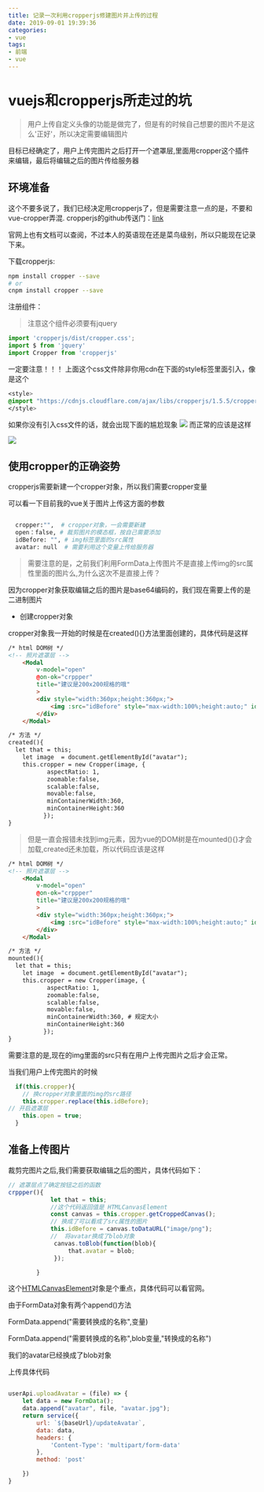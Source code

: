 ```yaml
---
title: 记录一次利用cropperjs修建图片并上传的过程
date: 2019-09-01 19:39:36
categories:
- vue
tags:
- 前端
- vue
---
```


# vuejs和cropperjs所走过的坑

> 用户上传自定义头像的功能是做完了，但是有的时候自己想要的图片不是这么'正好'，所以决定需要编辑图片

目标已经确定了，用户上传完图片之后打开一个遮罩层,里面用cropper这个插件来编辑，最后将编辑之后的图片传给服务器


## 环境准备

这个不要多说了，我们已经决定用cropperjs了，但是需要注意一点的是，不要和vue-cropper弄混.
cropperjs的github传送门：[link](https://github.com/fengyuanchen/cropperjs)

官网上也有文档可以查阅，不过本人的英语现在还是菜鸟级别，所以只能现在记录下来。

下载cropperjs:

```bash
npm install cropper --save
# or
cnpm install cropper --save
```


注册组件：
> 注意这个组件必须要有jquery

```javaScript
import 'cropperjs/dist/cropper.css';
import $ from 'jquery'
import Cropper from 'cropperjs'
```

一定要注意！！！ 上面这个css文件除非你用cdn在下面的style标签里面引入，像是这个

```css
<style>
@import "https://cdnjs.cloudflare.com/ajax/libs/cropperjs/1.5.5/cropper.min.css";
</style>

```
如果你没有引入css文件的话，就会出现下面的尴尬现象
![](https://s2.ax1x.com/2019/09/01/npjtKO.png)
而正常的应该是这样

![](https://s2.ax1x.com/2019/09/01/npjbsU.png)


## 使用cropper的正确姿势


cropperjs需要新建一个cropper对象，所以我们需要cropper变量

可以看一下目前我的vue关于图片上传这方面的参数

```bash

  cropper:"",  # cropper对象，一会需要新建
  open：false, # 裁剪图片的模态框，按自己需要添加
  idBefore: "", # img标签里面的src属性
  avatar: null  # 需要利用这个变量上传给服务器

```


> 需要注意的是，之前我们利用FormData上传图片不是直接上传img的src属性里面的图片么,为什么这次不是直接上传？

因为cropper对象获取编辑之后的图片是base64编码的，我们现在需要上传的是二进制图片


* 创建cropper对象

cropper对象我一开始的时候是在created(){}方法里面创建的，具体代码是这样

```html
/* html DOM树 */
<!-- 照片遮罩层 -->
    <Modal
        v-model="open"
        @on-ok="crppper"
        title="建议是200x200规格的哦"
        >
        <div style="width:360px;height:360px;">
            <img :src="idBefore" style="max-width:100%;height:auto;" id="avatar" alt="">
        </div>
    </Modal>

/* 方法 */
created(){
  let that = this;
    let image  = document.getElementById("avatar");
    this.cropper = new Cropper(image, {
           aspectRatio: 1,
           zoomable:false,
           scalable:false,
           movable:false,
           minContainerWidth:360,
           minContainerHeight:360
          });
}
```
> 但是一直会报错未找到img元素，因为vue的DOM树是在mounted(){}才会加载,created还未加载，所以代码应该是这样

```html
/* html DOM树 */
<!-- 照片遮罩层 -->
    <Modal
        v-model="open"
        @on-ok="crppper"
        title="建议是200x200规格的哦"
        >
        <div style="width:360px;height:360px;">
            <img :src="idBefore" style="max-width:100%;height:auto;" id="avatar" alt="">
        </div>
    </Modal>

/* 方法 */
mounted(){
  let that = this;
    let image  = document.getElementById("avatar");
    this.cropper = new Cropper(image, {
           aspectRatio: 1,
           zoomable:false,
           scalable:false,
           movable:false,
           minContainerWidth:360, # 规定大小
           minContainerHeight:360
          });
}
```

需要注意的是,现在的img里面的src只有在用户上传完图片之后才会正常。

当我们用户上传完图片的时候
```javaScript
  if(this.cropper){
    // 换cropper对象里面的img的src路径
    this.cropper.replace(this.idBefore);
// 开启遮罩层
    this.open = true;
  }
```



## 准备上传图片


裁剪完图片之后,我们需要获取编辑之后的图片，具体代码如下：

```javaScript
// 遮罩层点了确定按钮之后的函数
crppper(){
            let that = this;
            //这个代码返回值是 HTMLCanvasElement
            const canvas = this.cropper.getCroppedCanvas();
            // 换成了可以看成了src属性的图片
            this.idBefore = canvas.toDataURL("image/png");
            //  将avatar换成了blob对象
             canvas.toBlob(function(blob){
                 that.avatar = blob;
             });

        }
```


这个[HTMLCanvasElement](https://developer.mozilla.org/zh-CN/docs/Web/API/HTMLCanvasElement)对象是个重点，具体代码可以看官网。


由于FormData对象有两个append()方法

FormData.append("需要转换成的名称",变量)

FormData.append("需要转换成的名称",blob变量,"转换成的名称")


我们的avatar已经换成了blob对象


上传具体代码
```javaScript

userApi.uploadAvatar = (file) => {
    let data = new FormData();
    data.append("avatar", file, "avatar.jpg");
    return service({
        url: `${baseUrl}/updateAvatar`,
        data: data,
        headers: {
            'Content-Type': 'multipart/form-data'
        },
        method: 'post'

    })
}
```
